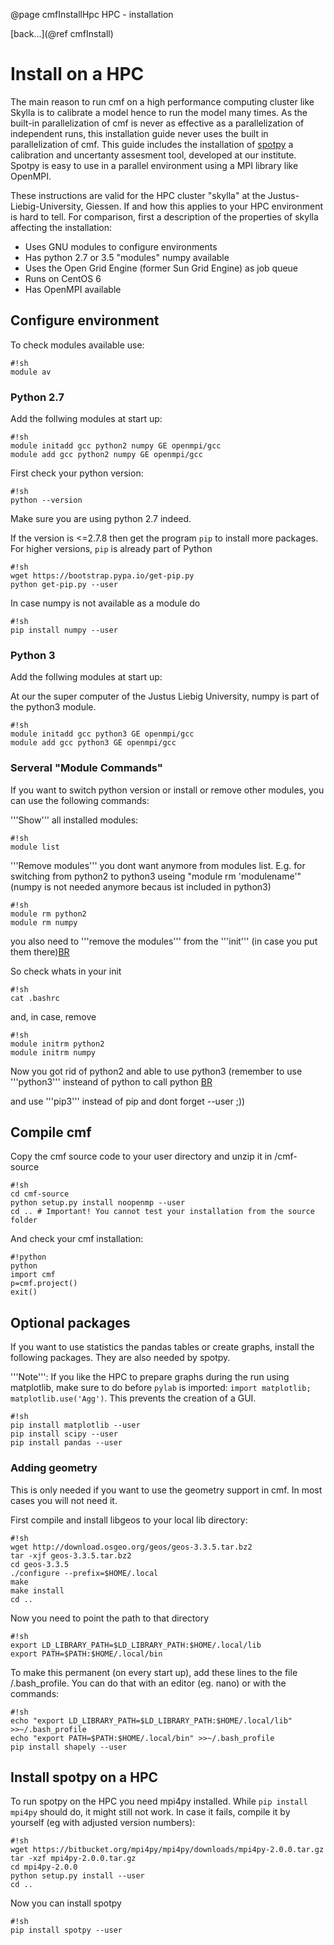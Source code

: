 @page cmfInstallHpc HPC - installation

[back...](@ref cmfInstall)

# Install on a HPC

The main reason to run cmf on a high performance computing cluster like
Skylla is to calibrate a model hence to run the model many times. As the
built-in parallelization of cmf is never as effective as a
parallelization of independent runs, this installation guide never uses
the built in parallelization of cmf. This guide includes the
installation of [spotpy](https://pypi.python.org/pypi/spotpy) a
calibration and uncertanty assesment tool, developed at our institute.
Spotpy is easy to use in a parallel environment using a MPI library like
OpenMPI.

These instructions are valid for the HPC cluster "skylla" at the
Justus-Liebig-University, Giessen. If and how this applies to your HPC
environment is hard to tell. For comparison, first a description of the
properties of skylla affecting the installation:

  - Uses GNU modules to configure environments
  - Has python 2.7 or 3.5 "modules" numpy available
  - Uses the Open Grid Engine (former Sun Grid Engine) as job queue
  - Runs on CentOS 6
  - Has OpenMPI available

## Configure environment

To check modules available use:

    #!sh
    module av

### Python 2.7

Add the follwing modules at start up:

    #!sh
    module initadd gcc python2 numpy GE openmpi/gcc
    module add gcc python2 numpy GE openmpi/gcc

First check your python version:

    #!sh
    python --version

Make sure you are using python 2.7 indeed.

If the version is \<=2.7.8 then get the program `pip` to install more
packages. For higher versions, `pip` is already part of Python

    #!sh
    wget https://bootstrap.pypa.io/get-pip.py
    python get-pip.py --user

In case numpy is not available as a module do

    #!sh
    pip install numpy --user

### Python 3

Add the follwing modules at start up:

At our the super computer of the Justus Liebig University, numpy is part
of the python3 module.

    #!sh
    module initadd gcc python3 GE openmpi/gcc
    module add gcc python3 GE openmpi/gcc

### Serveral "Module Commands"

If you want to switch python version or install or remove other modules,
you can use the following commands:

'''Show''' all installed modules:

    #!sh
    module list

'''Remove modules''' you dont want anymore from modules list. E.g. for
switching from python2 to python3 useing "module rm 'modulename'" (numpy
is not needed anymore becaus ist included in python3)

    #!sh
    module rm python2
    module rm numpy

you also need to '''remove the modules''' from the '''init''' (in case
you put them there)[BR](BR)

So check whats in your init

    #!sh
    cat .bashrc

and, in case, remove

    #!sh
    module initrm python2
    module initrm numpy

Now you got rid of python2 and able to use python3 (remember to use
'''python3''' insteand of python to call python [BR](BR)

and use '''pip3''' instead of pip and dont forget --user ;))

## Compile cmf

Copy the cmf source code to your user directory and unzip it in
/cmf-source

    #!sh
    cd cmf-source
    python setup.py install noopenmp --user
    cd .. # Important! You cannot test your installation from the source folder

And check your cmf installation:

    #!python
    python
    import cmf
    p=cmf.project()
    exit()

## Optional packages

If you want to use statistics the pandas tables or create graphs,
install the following packages. They are also needed by spotpy.

'''Note''': If you like the HPC to prepare graphs during the run using
matplotlib, make sure to do before `pylab` is imported: `import
matplotlib; matplotlib.use('Agg')`. This prevents the creation of a
GUI.

    #!sh
    pip install matplotlib --user
    pip install scipy --user
    pip install pandas --user

### Adding geometry

This is only needed if you want to use the geometry support in cmf. In
most cases you will not need it.

First compile and install libgeos to your local lib directory:

    #!sh
    wget http://download.osgeo.org/geos/geos-3.3.5.tar.bz2
    tar -xjf geos-3.3.5.tar.bz2
    cd geos-3.3.5
    ./configure --prefix=$HOME/.local
    make
    make install
    cd ..

Now you need to point the path to that directory

    #!sh
    export LD_LIBRARY_PATH=$LD_LIBRARY_PATH:$HOME/.local/lib
    export PATH=$PATH:$HOME/.local/bin

To make this permanent (on every start up), add these lines to the file
/.bash_profile. You can do that with an editor (eg. nano) or with the
commands:

    #!sh
    echo "export LD_LIBRARY_PATH=$LD_LIBRARY_PATH:$HOME/.local/lib" >>~/.bash_profile
    echo "export PATH=$PATH:$HOME/.local/bin" >>~/.bash_profile
    pip install shapely --user

## Install spotpy on a HPC

To run spotpy on the HPC you need mpi4py installed. While `pip install
mpi4py` should do, it might still not work. In case it fails, compile
it by yourself (eg with adjusted version numbers):

    #!sh
    wget https://bitbucket.org/mpi4py/mpi4py/downloads/mpi4py-2.0.0.tar.gz
    tar -xzf mpi4py-2.0.0.tar.gz
    cd mpi4py-2.0.0
    python setup.py install --user
    cd ..

Now you can install spotpy

    #!sh
    pip install spotpy --user


